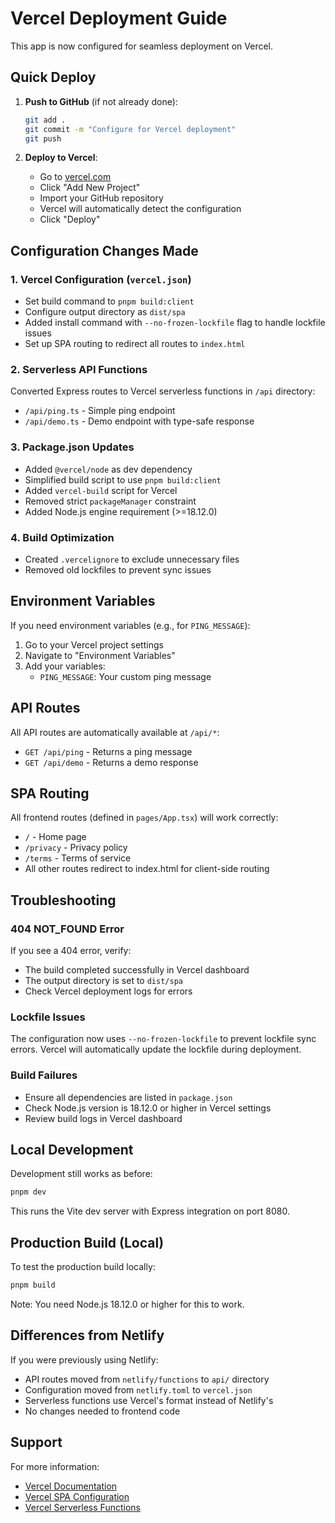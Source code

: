 # Vercel Deployment Guide

This app is now configured for seamless deployment on Vercel.

## Quick Deploy

1. **Push to GitHub** (if not already done):
   ```bash
   git add .
   git commit -m "Configure for Vercel deployment"
   git push
   ```

2. **Deploy to Vercel**:
   - Go to [vercel.com](https://vercel.com)
   - Click "Add New Project"
   - Import your GitHub repository
   - Vercel will automatically detect the configuration
   - Click "Deploy"

## Configuration Changes Made

### 1. Vercel Configuration (`vercel.json`)
- Set build command to `pnpm build:client`
- Configure output directory as `dist/spa`
- Added install command with `--no-frozen-lockfile` flag to handle lockfile issues
- Set up SPA routing to redirect all routes to `index.html`

### 2. Serverless API Functions
Converted Express routes to Vercel serverless functions in `/api` directory:
- `/api/ping.ts` - Simple ping endpoint
- `/api/demo.ts` - Demo endpoint with type-safe response

### 3. Package.json Updates
- Added `@vercel/node` as dev dependency
- Simplified build script to use `pnpm build:client`
- Added `vercel-build` script for Vercel
- Removed strict `packageManager` constraint
- Added Node.js engine requirement (>=18.12.0)

### 4. Build Optimization
- Created `.vercelignore` to exclude unnecessary files
- Removed old lockfiles to prevent sync issues

## Environment Variables

If you need environment variables (e.g., for `PING_MESSAGE`):

1. Go to your Vercel project settings
2. Navigate to "Environment Variables"
3. Add your variables:
   - `PING_MESSAGE`: Your custom ping message

## API Routes

All API routes are automatically available at `/api/*`:
- `GET /api/ping` - Returns a ping message
- `GET /api/demo` - Returns a demo response

## SPA Routing

All frontend routes (defined in `pages/App.tsx`) will work correctly:
- `/` - Home page
- `/privacy` - Privacy policy
- `/terms` - Terms of service
- All other routes redirect to index.html for client-side routing

## Troubleshooting

### 404 NOT_FOUND Error
If you see a 404 error, verify:
- The build completed successfully in Vercel dashboard
- The output directory is set to `dist/spa`
- Check Vercel deployment logs for errors

### Lockfile Issues
The configuration now uses `--no-frozen-lockfile` to prevent lockfile sync errors. Vercel will automatically update the lockfile during deployment.

### Build Failures
- Ensure all dependencies are listed in `package.json`
- Check Node.js version is 18.12.0 or higher in Vercel settings
- Review build logs in Vercel dashboard

## Local Development

Development still works as before:
```bash
pnpm dev
```

This runs the Vite dev server with Express integration on port 8080.

## Production Build (Local)

To test the production build locally:
```bash
pnpm build
```

Note: You need Node.js 18.12.0 or higher for this to work.

## Differences from Netlify

If you were previously using Netlify:
- API routes moved from `netlify/functions` to `api/` directory
- Configuration moved from `netlify.toml` to `vercel.json`
- Serverless functions use Vercel's format instead of Netlify's
- No changes needed to frontend code

## Support

For more information:
- [Vercel Documentation](https://vercel.com/docs)
- [Vercel SPA Configuration](https://vercel.com/docs/concepts/projects/project-configuration)
- [Vercel Serverless Functions](https://vercel.com/docs/serverless-functions/introduction)

